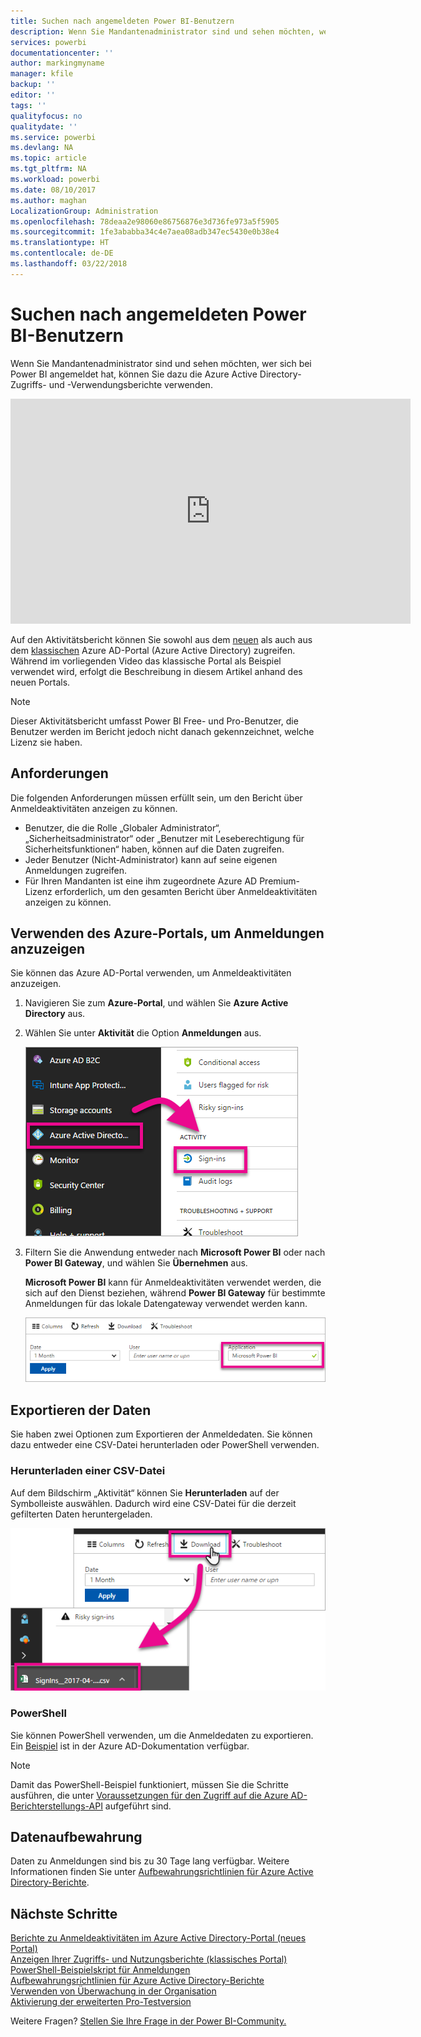 ```yaml
---
title: Suchen nach angemeldeten Power BI-Benutzern
description: Wenn Sie Mandantenadministrator sind und sehen möchten, wer sich bei Power BI angemeldet hat, können Sie dazu die Azure Active Directory-Zugriffs- und -Verwendungsberichte verwenden.
services: powerbi
documentationcenter: ''
author: markingmyname
manager: kfile
backup: ''
editor: ''
tags: ''
qualityfocus: no
qualitydate: ''
ms.service: powerbi
ms.devlang: NA
ms.topic: article
ms.tgt_pltfrm: NA
ms.workload: powerbi
ms.date: 08/10/2017
ms.author: maghan
LocalizationGroup: Administration
ms.openlocfilehash: 78deaa2e98060e86756876e3d736fe973a5f5905
ms.sourcegitcommit: 1fe3ababba34c4e7aea08adb347ec5430e0b38e4
ms.translationtype: HT
ms.contentlocale: de-DE
ms.lasthandoff: 03/22/2018
---
```

# <a name="find-power-bi-users-that-have-signed-in"></a>Suchen nach angemeldeten Power BI-Benutzern
Wenn Sie Mandantenadministrator sind und sehen möchten, wer sich bei Power BI angemeldet hat, können Sie dazu die Azure Active Directory-Zugriffs- und -Verwendungsberichte verwenden.

<iframe width="640" height="360" src="https://www.youtube.com/embed/1AVgh9w9VM8?showinfo=0" frameborder="0" allowfullscreen></iframe>

Auf den Aktivitätsbericht können Sie sowohl aus dem [neuen](https://docs.microsoft.com/azure/active-directory/active-directory-reporting-activity-sign-ins) als auch aus dem [klassischen](https://docs.microsoft.com/azure/active-directory/active-directory-view-access-usage-reports) Azure AD-Portal (Azure Active Directory) zugreifen. Während im vorliegenden Video das klassische Portal als Beispiel verwendet wird, erfolgt die Beschreibung in diesem Artikel anhand des neuen Portals.

> [!NOTE]
> Dieser Aktivitätsbericht umfasst Power BI Free- und Pro-Benutzer, die Benutzer werden im Bericht jedoch nicht danach gekennzeichnet, welche Lizenz sie haben.
> 
> 

## <a name="requirements"></a>Anforderungen
Die folgenden Anforderungen müssen erfüllt sein, um den Bericht über Anmeldeaktivitäten anzeigen zu können.

* Benutzer, die die Rolle „Globaler Administrator“, „Sicherheitsadministrator“ oder „Benutzer mit Leseberechtigung für Sicherheitsfunktionen“ haben, können auf die Daten zugreifen.
* Jeder Benutzer (Nicht-Administrator) kann auf seine eigenen Anmeldungen zugreifen.
* Für Ihren Mandanten ist eine ihm zugeordnete Azure AD Premium-Lizenz erforderlich, um den gesamten Bericht über Anmeldeaktivitäten anzeigen zu können.

## <a name="using-the-azure-portal-to-view-sign-ins"></a>Verwenden des Azure-Portals, um Anmeldungen anzuzeigen
Sie können das Azure AD-Portal verwenden, um Anmeldeaktivitäten anzuzeigen.

1. Navigieren Sie zum **Azure-Portal**, und wählen Sie **Azure Active Directory** aus.
2. Wählen Sie unter **Aktivität** die Option **Anmeldungen** aus.
   
    ![](media/service-admin-access-usage/azure-portal-sign-ins.png)
3. Filtern Sie die Anwendung entweder nach **Microsoft Power BI** oder nach **Power BI Gateway**, und wählen Sie **Übernehmen** aus.
   
    **Microsoft Power BI** kann für Anmeldeaktivitäten verwendet werden, die sich auf den Dienst beziehen, während **Power BI Gateway** für bestimmte Anmeldungen für das lokale Datengateway verwendet werden kann.
   
    ![](media/service-admin-access-usage/sign-in-filter.png)

## <a name="export-the-data"></a>Exportieren der Daten
Sie haben zwei Optionen zum Exportieren der Anmeldedaten. Sie können dazu entweder eine CSV-Datei herunterladen oder PowerShell verwenden.

### <a name="download-csv"></a>Herunterladen einer CSV-Datei
Auf dem Bildschirm „Aktivität“ können Sie **Herunterladen** auf der Symbolleiste auswählen. Dadurch wird eine CSV-Datei für die derzeit gefilterten Daten heruntergeladen.

![](media/service-admin-access-usage/download-sign-in-data-csv.png)

### <a name="powershell"></a>PowerShell
Sie können PowerShell verwenden, um die Anmeldedaten zu exportieren. Ein [Beispiel](https://docs.microsoft.com/azure/active-directory/active-directory-reporting-api-sign-in-activity-samples#powershell-script) ist in der Azure AD-Dokumentation verfügbar.

> [!NOTE]
> Damit das PowerShell-Beispiel funktioniert, müssen Sie die Schritte ausführen, die unter [Voraussetzungen für den Zugriff auf die Azure AD-Berichterstellungs-API](https://docs.microsoft.com/en-us/azure/active-directory/active-directory-reporting-api-prerequisites) aufgeführt sind.
> 
> 

## <a name="data-retention"></a>Datenaufbewahrung
Daten zu Anmeldungen sind bis zu 30 Tage lang verfügbar. Weitere Informationen finden Sie unter [Aufbewahrungsrichtlinien für Azure Active Directory-Berichte](https://docs.microsoft.com/azure/active-directory/active-directory-reporting-retention).

## <a name="next-steps"></a>Nächste Schritte
[Berichte zu Anmeldeaktivitäten im Azure Active Directory-Portal (neues Portal)](https://docs.microsoft.com/azure/active-directory/active-directory-reporting-activity-sign-ins)  
[Anzeigen Ihrer Zugriffs- und Nutzungsberichte (klassisches Portal)](https://docs.microsoft.com/azure/active-directory/active-directory-view-access-usage-reports#view-or-download-a-report)  
[PowerShell-Beispielskript für Anmeldungen](https://docs.microsoft.com/azure/active-directory/active-directory-reporting-api-sign-in-activity-samples#powershell-script)  
[Aufbewahrungsrichtlinien für Azure Active Directory-Berichte](https://docs.microsoft.com/azure/active-directory/active-directory-reporting-retention)  
[Verwenden von Überwachung in der Organisation](service-admin-auditing.md)  
[Aktivierung der erweiterten Pro-Testversion](service-extended-pro-trial.md)

Weitere Fragen? [Stellen Sie Ihre Frage in der Power BI-Community.](https://community.powerbi.com/)

